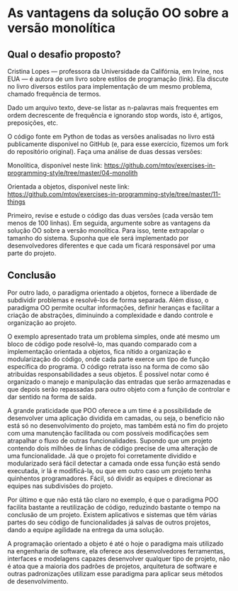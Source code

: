 <h1>As vantagens da solução OO sobre a versão monolítica</h1>

<h2>Qual o desafio proposto?</h2>
Cristina Lopes — professora da Universidade da Califórnia, em Irvine, nos EUA — é autora de um livro sobre estilos de programação (link). Ela discute no livro diversos estilos para implementação de um mesmo problema, chamado frequência de termos.

Dado um arquivo texto, deve-se listar as n-palavras mais frequentes em ordem decrescente de frequência e ignorando stop words, isto é, artigos, preposições, etc.

O código fonte em Python de todas as versões analisadas no livro está publicamente disponível no GitHub (e, para esse exercício, fizemos um fork do repositório original). Faça uma análise de duas dessas versões:

Monolítica, disponível neste link: https://github.com/mtov/exercises-in-programming-style/tree/master/04-monolith

Orientada a objetos, disponível neste link: https://github.com/mtov/exercises-in-programming-style/tree/master/11-things

Primeiro, revise e estude o código das duas versões (cada versão tem menos de 100 linhas). Em seguida, argumente sobre as vantagens da solução OO sobre a versão monolítica. Para isso, tente extrapolar o tamanho do sistema. Suponha que ele será implementado por desenvolvedores diferentes e que cada um ficará responsável por uma parte do projeto.

<h2>Conclusão</h2
A atividade em questão fornece um problema e duas soluções com implementações e arquiteturas diferentes. De um lado a forma de programação procedural, onde a aplicação é construída em um único bloco, que é aquela em que toda a base de código utilizada em sua programação fica contida em um só lugar, de forma que todas funcionalidades operam como parte de um único bloco, essa abordagem pode ser muito útil para solução de problemas pequenos, prototipagem de funcionalidades, testes de sintaxe da linguagem, dentre outros, porém, quando uma aplicação que usa esse tipo de paradigma começa a crescer, a complexidade de adicionar novas funcionalidades fica cada vez mais alta, fazendo com que o projeto necessite cada vez mais de mudanças em várias partes do código. 


Por outro lado, o paradigma orientado a objetos, fornece a liberdade de subdividir problemas e resolvê-los de forma separada. Além disso, o paradigma OO permite ocultar informações, definir heranças e facilitar a criação de abstrações, diminuindo a complexidade e dando controle e organização ao projeto.


O exemplo apresentado trata um problema simples, onde até mesmo um bloco de código pode resolvê-lo, mas quando comparado com a implementação orientada a objetos, fica nítido a organização e modularização do código, onde cada parte exerce um tipo de função específica do programa. O código retrata isso na forma de como são atribuídas responsabilidades a seus objetos. É possível notar como é organizado o manejo e manipulação das entradas que serão armazenadas e que depois  serão repassadas para outro objeto com a função de controlar e dar sentido na forma de saída.


A grande praticidade que POO oferece a um time é a possibilidade de desenvolver uma aplicação dividida em camadas, ou seja, o benefício não está só no desenvolvimento do projeto, mas também está no fim do projeto com uma manutenção facilitada ou com possíveis modificações sem atrapalhar o fluxo de outras funcionalidades. Supondo que um projeto contendo dois milhões de linhas de código precise de uma alteração de uma funcionalidade. Já que o projeto foi corretamente dividido e modularizado será fácil detectar a camada onde essa função está sendo executada, ir lá e modificá-la, ou que em outro caso um projeto tenha quinhentos programadores. Fácil, só dividir as equipes e direcionar as equipes nas subdivisões do projeto.


Por último e que não está tão claro no exemplo, é que o paradigma POO facilita bastante a reutilização de código, reduzindo bastante o tempo na conclusão de um projeto. Existem aplicativos e sistemas que têm várias partes do seu código de funcionalidades já salvas de outros projetos, dando a equipe agilidade na entrega da uma solução.


A programação orientado a objeto é até o hoje o paradigma mais utilizado na engenharia de software, ela oferece aos desenvolvedores ferramentas, interfaces e modelagens capazes desenvolver qualquer tipo de projeto, não é atoa que a maioria dos padrões de projetos, arquitetura de software e outras padronizações utilizam esse paradigma para aplicar seus métodos de desenvolvimento.
